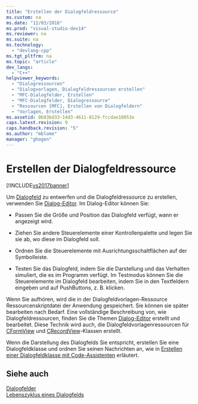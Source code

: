 ```yaml
---
title: "Erstellen der Dialogfeldressource"
ms.custom: na
ms.date: "12/03/2016"
ms.prod: "visual-studio-dev14"
ms.reviewer: na
ms.suite: na
ms.technology: 
  - "devlang-cpp"
ms.tgt_pltfrm: na
ms.topic: "article"
dev_langs: 
  - "C++"
helpviewer_keywords: 
  - "Dialogressourcen"
  - "Dialogvorlagen, Dialogfeldressourcen erstellen"
  - "MFC-Dialogfelder, Erstellen"
  - "MFC-Dialogfelder, Dialogressource"
  - "Ressourcen [MFC], Erstellen von Dialogfeldern"
  - "Vorlagen, Erstellen"
ms.assetid: 0b83bd33-14d3-4611-8129-fccdae18053e
caps.latest.revision: 9
caps.handback.revision: "5"
ms.author: "mblome"
manager: "ghogen"
---
```

# Erstellen der Dialogfeldressource
[!INCLUDE[vs2017banner](../assembler/inline/includes/vs2017banner.md)]

Um [Dialogfeld](../mfc/dialog-boxes.md) zu entwerfen und die Dialogfeldressource zu erstellen, verwenden Sie [Dialog\-Editor](../mfc/dialog-editor.md).  Im Dialog\-Editor können Sie:  
  
-   Passen Sie die Größe und Position das Dialogfeld verfügt, wann er angezeigt wird.  
  
-   Ziehen Sie andere Steuerelemente einer Kontrollenpalette und legen Sie sie ab, wo diese im Dialogfeld soll.  
  
-   Ordnen Sie die Steuerelemente mit Ausrichtungsschaltflächen auf der Symbolleiste.  
  
-   Testen Sie das Dialogfeld, indem Sie die Darstellung und das Verhalten simuliert, die es im Programm verfügt.  Im Testmodus können Sie die Steuerelemente im Dialogfeld bearbeiten, indem Sie in den Textfeldern eingeben und auf PushButtons, z. B. klicken.  
  
 Wenn Sie aufhören, wird die in der Dialogfeldvorlagen\-Ressource Ressourcenskriptdatei der Anwendung gespeichert.  Sie können sie später bearbeiten nach Bedarf.  Eine vollständige Beschreibung von, wie Dialogfeldressourcen, finden Sie die Themen [Dialog\-Editor](../mfc/dialog-editor.md) erstellt und bearbeitet.  Diese Technik wird auch, die Dialogfeldvorlagenressourcen für [CFormView](../mfc/reference/cformview-class.md) und [CRecordView](../mfc/reference/crecordview-class.md)\-Klassen erstellt.  
  
 Wenn die Darstellung des Dialogfelds Sie entspricht, erstellen Sie eine Dialogfeldklasse und ordnen Sie seinen Nachrichten an, wie in [Erstellen einer Dialogfeldklasse mit Code\-Assistenten](../mfc/creating-a-dialog-class-with-code-wizards.md) erläutert.  
  
## Siehe auch  
 [Dialogfelder](../mfc/dialog-boxes.md)   
 [Lebenszyklus eines Dialogfelds](../mfc/life-cycle-of-a-dialog-box.md)